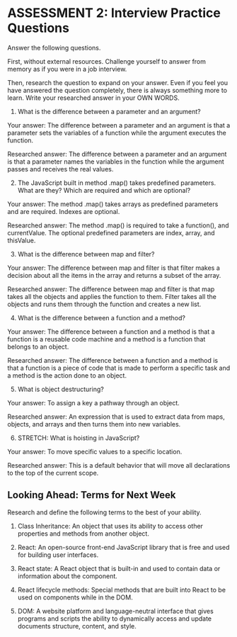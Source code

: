 # ASSESSMENT 2: Interview Practice Questions

Answer the following questions.

First, without external resources. Challenge yourself to answer from memory as if you were in a job interview.

Then, research the question to expand on your answer. Even if you feel you have answered the question completely, there is always something more to learn. Write your researched answer in your OWN WORDS.

1. What is the difference between a parameter and an argument?

  Your answer: The difference between a parameter and an argument is that a parameter sets the variables of a function while the argument executes the function.

  Researched answer: The difference between a parameter and an argument is that a parameter names the variables in the function while the argument passes and receives the real values.



2. The JavaScript built in method .map() takes predefined parameters. What are they? Which are required and which are optional?

  Your answer: The method .map() takes arrays as predefined parameters and are required. Indexes are optional.

  Researched answer: The method .map() is required to take a function(), and currentValue. The optional predefined parameters are index, array, and thisValue.



3. What is the difference between map and filter?

  Your answer: The difference between map and filter is that filter makes a decision about all the items in the array and returns a subset of the array.

  Researched answer: The difference between map and filter is that map takes all the objects and applies the function to them. Filter takes all the objects and runs them through the function and creates a new list.



4. What is the difference between a function and a method?

  Your answer: The difference between a function and a method is that a function is a reusable code machine and a method is a function that belongs to an object.

  Researched answer: The difference between a function and a method is that a function is a piece of code that is made to perform a specific task and a method is the action done to an object.



5. What is object destructuring?

  Your answer: To assign a key a pathway through an object.

  Researched answer: An expression that is used to extract data from maps, objects, and arrays and then turns them into new variables.



6. STRETCH: What is hoisting in JavaScript?

  Your answer: To move specific values to a specific location.

  Researched answer: This is a default behavior that will move all declarations to the top of the current scope.



## Looking Ahead: Terms for Next Week

Research and define the following terms to the best of your ability.

1. Class Inheritance: An object that uses its ability to access other properties and methods from another object.

2. React: An open-source front-end JavaScript library that is free and used for building user interfaces.  

3. React state: A React object that is built-in and used to contain data or information about the component.

4. React lifecycle methods: Special methods that are built into React to be used on components while in the DOM.

5. DOM: A website platform and language-neutral interface that gives programs and scripts the ability to dynamically access and update documents structure, content, and style.
